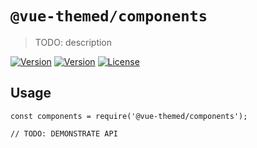 # `@vue-themed/components`

> TODO: description

<p>
  <!-- <a href="https://circleci.com/gh/vuejs/vue/tree/dev"><img src="https://img.shields.io/circleci/project/github/vuejs/vue/dev.svg" alt="Build Status"></a> -->
  <a href="https://www.npmjs.com/package/vue"><img src="https://img.shields.io/npm/v/@vue-themed/components" alt="Version"></a>
  <a href="https://www.npmjs.com/package/vue"><img src="https://img.shields.io/bundlephobia/minzip/@vue-themed/components" alt="Version"></a>
  <a href="https://www.npmjs.com/package/vue"><img src="https://img.shields.io/npm/l/@vue-themed/components" alt="License"></a>
</p>

## Usage

```
const components = require('@vue-themed/components');

// TODO: DEMONSTRATE API
```
